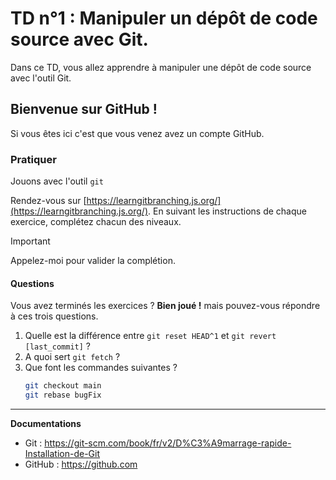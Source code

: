 # TD n°1 : Manipuler un dépôt de code source avec Git.

Dans ce TD, vous allez apprendre à manipuler une dépôt de code source avec l'outil Git.

## Bienvenue sur GitHub !

Si vous êtes ici c'est que vous venez avez un compte GitHub.

### Pratiquer

Jouons avec l'outil `git`

Rendez-vous sur [https://learngitbranching.js.org/](https://learngitbranching.js.org/). En suivant les instructions de chaque exercice, complétez chacun des niveaux.

> [!IMPORTANT]
> Appelez-moi pour valider la complétion.

#### Questions

Vous avez terminés les exercices ? **Bien joué !** mais pouvez-vous répondre à ces trois questions.

1. Quelle est la différence entre `git reset HEAD^1` et `git revert [last_commit]` ?
2. A quoi sert `git fetch` ?
3. Que font les commandes suivantes ?
    ```sh
    git checkout main
    git rebase bugFix
    ```

---

**Documentations**
* Git : https://git-scm.com/book/fr/v2/D%C3%A9marrage-rapide-Installation-de-Git
* GitHub : https://github.com
